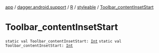 [app](../../../index.md) / [dagger.android.support](../../index.md) / [R](../index.md) / [styleable](index.md) / [Toolbar_contentInsetStart](./-toolbar_content-inset-start.md)

# Toolbar_contentInsetStart

`static val Toolbar_contentInsetStart: `[`Int`](https://kotlinlang.org/api/latest/jvm/stdlib/kotlin/-int/index.html)
`static val Toolbar_contentInsetStart: `[`Int`](https://kotlinlang.org/api/latest/jvm/stdlib/kotlin/-int/index.html)
